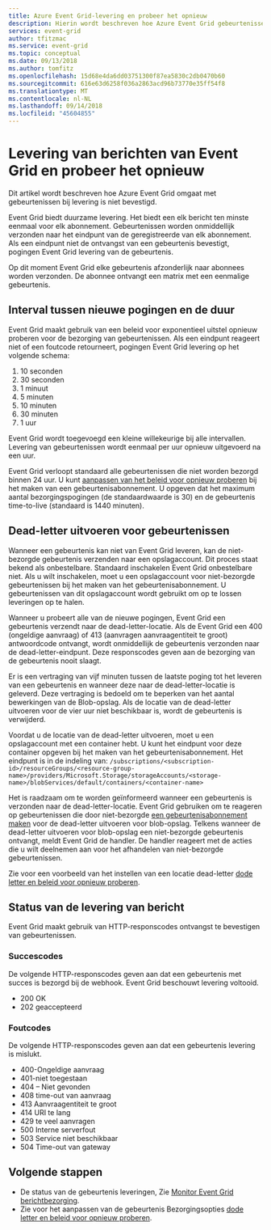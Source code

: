 ```yaml
---
title: Azure Event Grid-levering en probeer het opnieuw
description: Hierin wordt beschreven hoe Azure Event Grid gebeurtenissen biedt en hoe deze omgaat met niet-bezorgde berichten.
services: event-grid
author: tfitzmac
ms.service: event-grid
ms.topic: conceptual
ms.date: 09/13/2018
ms.author: tomfitz
ms.openlocfilehash: 15d68e4da6dd03751300f87ea5830c2db0470b60
ms.sourcegitcommit: 616e63d6258f036a2863acd96b73770e35ff54f8
ms.translationtype: MT
ms.contentlocale: nl-NL
ms.lasthandoff: 09/14/2018
ms.locfileid: "45604855"
---
```

# <a name="event-grid-message-delivery-and-retry"></a>Levering van berichten van Event Grid en probeer het opnieuw

Dit artikel wordt beschreven hoe Azure Event Grid omgaat met gebeurtenissen bij levering is niet bevestigd.

Event Grid biedt duurzame levering. Het biedt een elk bericht ten minste eenmaal voor elk abonnement. Gebeurtenissen worden onmiddellijk verzonden naar het eindpunt van de geregistreerde van elk abonnement. Als een eindpunt niet de ontvangst van een gebeurtenis bevestigt, pogingen Event Grid levering van de gebeurtenis.

Op dit moment Event Grid elke gebeurtenis afzonderlijk naar abonnees worden verzonden. De abonnee ontvangt een matrix met een eenmalige gebeurtenis.

## <a name="retry-intervals-and-duration"></a>Interval tussen nieuwe pogingen en de duur

Event Grid maakt gebruik van een beleid voor exponentieel uitstel opnieuw proberen voor de bezorging van gebeurtenissen. Als een eindpunt reageert niet of een foutcode retourneert, pogingen Event Grid levering op het volgende schema:

1. 10 seconden
2. 30 seconden
3. 1 minuut
4. 5 minuten
5. 10 minuten
6. 30 minuten
7. 1 uur

Event Grid wordt toegevoegd een kleine willekeurige bij alle intervallen. Levering van gebeurtenissen wordt eenmaal per uur opnieuw uitgevoerd na een uur.

Event Grid verloopt standaard alle gebeurtenissen die niet worden bezorgd binnen 24 uur. U kunt [aanpassen van het beleid voor opnieuw proberen](manage-event-delivery.md) bij het maken van een gebeurtenisabonnement. U opgeven dat het maximum aantal bezorgingspogingen (de standaardwaarde is 30) en de gebeurtenis time-to-live (standaard is 1440 minuten).

## <a name="dead-letter-events"></a>Dead-letter uitvoeren voor gebeurtenissen

Wanneer een gebeurtenis kan niet van Event Grid leveren, kan de niet-bezorgde gebeurtenis verzenden naar een opslagaccount. Dit proces staat bekend als onbestelbare. Standaard inschakelen Event Grid onbestelbare niet. Als u wilt inschakelen, moet u een opslagaccount voor niet-bezorgde gebeurtenissen bij het maken van het gebeurtenisabonnement. U gebeurtenissen van dit opslagaccount wordt gebruikt om op te lossen leveringen op te halen.

Wanneer u probeert alle van de nieuwe pogingen, Event Grid een gebeurtenis verzendt naar de dead-letter-locatie. Als de Event Grid een 400 (ongeldige aanvraag) of 413 (aanvragen aanvraagentiteit te groot) antwoordcode ontvangt, wordt onmiddellijk de gebeurtenis verzonden naar de dead-letter-eindpunt. Deze responscodes geven aan de bezorging van de gebeurtenis nooit slaagt.

Er is een vertraging van vijf minuten tussen de laatste poging tot het leveren van een gebeurtenis en wanneer deze naar de dead-letter-locatie is geleverd. Deze vertraging is bedoeld om te beperken van het aantal bewerkingen van de Blob-opslag. Als de locatie van de dead-letter uitvoeren voor de vier uur niet beschikbaar is, wordt de gebeurtenis is verwijderd.

Voordat u de locatie van de dead-letter uitvoeren, moet u een opslagaccount met een container hebt. U kunt het eindpunt voor deze container opgeven bij het maken van het gebeurtenisabonnement. Het eindpunt is in de indeling van: `/subscriptions/<subscription-id>/resourceGroups/<resource-group-name>/providers/Microsoft.Storage/storageAccounts/<storage-name>/blobServices/default/containers/<container-name>`

Het is raadzaam om te worden geïnformeerd wanneer een gebeurtenis is verzonden naar de dead-letter-locatie. Event Grid gebruiken om te reageren op gebeurtenissen die door niet-bezorgde [een gebeurtenisabonnement maken](../storage/blobs/storage-blob-event-quickstart.md?toc=%2fazure%2fevent-grid%2ftoc.json) voor de dead-letter uitvoeren voor blob-opslag. Telkens wanneer de dead-letter uitvoeren voor blob-opslag een niet-bezorgde gebeurtenis ontvangt, meldt Event Grid de handler. De handler reageert met de acties die u wilt deelnemen aan voor het afhandelen van niet-bezorgde gebeurtenissen.

Zie voor een voorbeeld van het instellen van een locatie dead-letter [dode letter en beleid voor opnieuw proberen](manage-event-delivery.md).

## <a name="message-delivery-status"></a>Status van de levering van bericht

Event Grid maakt gebruik van HTTP-responscodes ontvangst te bevestigen van gebeurtenissen. 

### <a name="success-codes"></a>Succescodes

De volgende HTTP-responscodes geven aan dat een gebeurtenis met succes is bezorgd bij de webhook. Event Grid beschouwt levering voltooid.

- 200 OK
- 202 geaccepteerd

### <a name="failure-codes"></a>Foutcodes

De volgende HTTP-responscodes geven aan dat een gebeurtenis levering is mislukt.

- 400-Ongeldige aanvraag
- 401-niet toegestaan
- 404 – Niet gevonden
- 408 time-out van aanvraag
- 413 Aanvraagentiteit te groot
- 414 URI te lang
- 429 te veel aanvragen
- 500 Interne serverfout
- 503 Service niet beschikbaar
- 504 Time-out van gateway

## <a name="next-steps"></a>Volgende stappen

* De status van de gebeurtenis leveringen, Zie [Monitor Event Grid berichtbezorging](monitor-event-delivery.md).
* Zie voor het aanpassen van de gebeurtenis Bezorgingsopties [dode letter en beleid voor opnieuw proberen](manage-event-delivery.md).